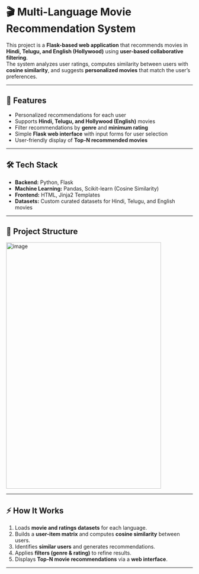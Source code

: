 # 🎬 Multi-Language Movie Recommendation System

This project is a **Flask-based web application** that recommends movies in **Hindi, Telugu, and English (Hollywood)** using **user-based collaborative filtering**.  
The system analyzes user ratings, computes similarity between users with **cosine similarity**, and suggests **personalized movies** that match the user’s preferences.  

---

## 🚀 Features
- Personalized recommendations for each user  
- Supports **Hindi, Telugu, and Hollywood (English)** movies  
- Filter recommendations by **genre** and **minimum rating**  
- Simple **Flask web interface** with input forms for user selection  
- User-friendly display of **Top-N recommended movies**  

---

## 🛠️ Tech Stack
- **Backend:** Python, Flask  
- **Machine Learning:** Pandas, Scikit-learn (Cosine Similarity)  
- **Frontend:** HTML, Jinja2 Templates  
- **Datasets:** Custom curated datasets for Hindi, Telugu, and English movies  

---

## 📂 Project Structure
<img width="418" height="666" alt="image" src="https://github.com/user-attachments/assets/3369f66b-4810-4771-af4d-b796ecb462d9" />

  
---

## ⚡ How It Works
1. Loads **movie and ratings datasets** for each language.  
2. Builds a **user-item matrix** and computes **cosine similarity** between users.  
3. Identifies **similar users** and generates recommendations.  
4. Applies **filters (genre & rating)** to refine results.  
5. Displays **Top-N movie recommendations** via a **web interface**.  

---


